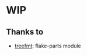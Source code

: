 # WIP


## Thanks to
- [treefmt](https://github.com/numtide/treefmt-nix/blob/main/LICENSE.md): flake-parts module
